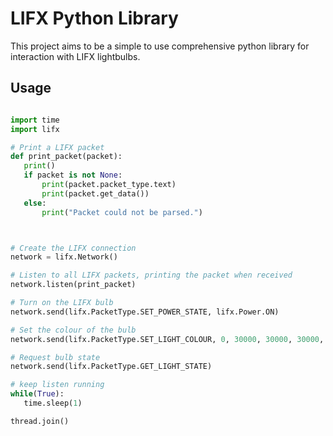 # LIFX Python Library

This project aims to be a simple to use comprehensive python library for interaction with LIFX lightbulbs.

## Usage

 ```python

import time
import lifx

# Print a LIFX packet
def print_packet(packet):
    print()
    if packet is not None:
        print(packet.packet_type.text)
        print(packet.get_data())
    else:
        print("Packet could not be parsed.")



# Create the LIFX connection
network = lifx.Network()

# Listen to all LIFX packets, printing the packet when received
network.listen(print_packet)

# Turn on the LIFX bulb
network.send(lifx.PacketType.SET_POWER_STATE, lifx.Power.ON)

# Set the colour of the bulb
network.send(lifx.PacketType.SET_LIGHT_COLOUR, 0, 30000, 30000, 30000, 1000, 0)

# Request bulb state
network.send(lifx.PacketType.GET_LIGHT_STATE)

# keep listen running
while(True): 
    time.sleep(1)

thread.join()

 ```